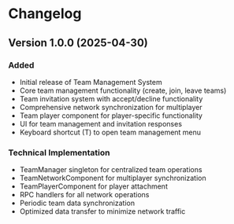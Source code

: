 # Changelog

## Version 1.0.0 (2025-04-30)

### Added
- Initial release of Team Management System
- Core team management functionality (create, join, leave teams)
- Team invitation system with accept/decline functionality
- Comprehensive network synchronization for multiplayer
- Team player component for player-specific functionality
- UI for team management and invitation responses
- Keyboard shortcut (T) to open team management menu

### Technical Implementation
- TeamManager singleton for centralized team operations
- TeamNetworkComponent for multiplayer synchronization
- TeamPlayerComponent for player attachment
- RPC handlers for all network operations
- Periodic team data synchronization
- Optimized data transfer to minimize network traffic